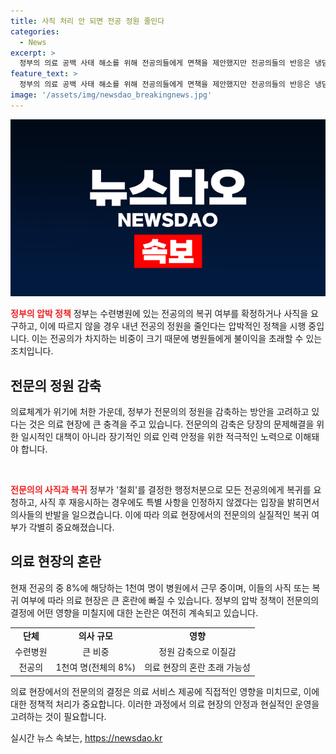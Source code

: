 ```yaml
---
title: 사직 처리 안 되면 전공 정원 줄인다
categories:
  - News
excerpt: >
  정부의 의료 공백 사태 해소를 위해 전공의들에게 면책을 제안했지만 전공의들의 반응은 냉담합니다. 정부는 수련병원에게 전공의의 복귀 여부를 요청하고, 이에 따르지 않을 경우 내년도 전공의 정원을 줄일 수 있다는 압박을 가하고 있습니다. 전공의들의 복귀 여부와 관련된 정부의 조치에 따른 병원들의 불이익과 전문의의 수련 및 자격 인정과 관련한 정부의 결정에 대한 논란이 이어지고 있습니다. 이에 대한 전공의들의 반응과 돌아오는 인원에 대한 미지수가 남아있습니다. [150자]
feature_text: >
  정부의 의료 공백 사태 해소를 위해 전공의들에게 면책을 제안했지만 전공의들의 반응은 냉담합니다. 정부는 수련병원에게 전공의의 복귀 여부를 요청하고, 이에 따르지 않을 경우 내년도 전공의 정원을 줄일 수 있다는 압박을 가하고 있습니다. 전공의들의 복귀 여부와 관련된 정부의 조치에 따른 병원들의 불이익과 전문의의 수련 및 자격 인정과 관련한 정부의 결정에 대한 논란이 이어지고 있습니다. 이에 대한 전공의들의 반응과 돌아오는 인원에 대한 미지수가 남아있습니다. [150자]
image: '/assets/img/newsdao_breakingnews.jpg'
---
```


<p><img src="/assets/img/newsdao_breakingnews.jpg" alt="firstkoreanews 속보" /></p>

<p><b><span style="color: #ee2323;">정부의 압박 정책</span></b>
정부는 수련병원에 있는 전공의의 복귀 여부를 확정하거나 사직을 요구하고, 이에 따르지 않을 경우 내년 전공의 정원을 줄인다는 압박적인 정책을 시행 중입니다. 이는 전공의가 차지하는 비중이 크기 때문에 병원들에게 불이익을 초래할 수 있는 조치입니다.</p>

<h2 data-ke-size="size26">전문의 정원 감축</h2>

<p>의료체계가 위기에 처한 가운데, 정부가 전문의의 정원을 감축하는 방안을 고려하고 있다는 것은 의료 현장에 큰 충격을 주고 있습니다. 전문의의 감축은 당장의 문제해결을 위한 일시적인 대책이 아니라 장기적인 의료 인력 안정을 위한 적극적인 노력으로 이해돼야 합니다.</p>

<p data-ke-size="size16">&nbsp;</p>

<p><b><span style="color: #ee2323;">전문의의 사직과 복귀</span></b>
정부가 '철회'를 결정한 행정처분으로 모든 전공의에게 복귀를 요청하고, 사직 후 재응시하는 경우에도 특별 사항을 인정하지 않겠다는 입장을 밝히면서 의사들의 반발을 일으켰습니다. 이에 따라 의료 현장에서의 전문의의 실질적인 복귀 여부가 각별히 중요해졌습니다.</p>

<h2 data-ke-size="size26">의료 현장의 혼란</h2>

<p>현재 전공의 중 8%에 해당하는 1천여 명이 병원에서 근무 중이며, 이들의 사직 또는 복귀 여부에 따라 의료 현장은 큰 혼란에 빠질 수 있습니다. 정부의 압박 정책이 전문의의 결정에 어떤 영향을 미칠지에 대한 논란은 여전히 계속되고 있습니다.</p>

<table>
    <tr>
        <td style="text-align: center; height: 17px;"><b>단체</b></td>
        <td style="text-align: center; height: 17px;"><b>의사 규모</b></td>
        <td style="text-align: center; height: 17px;"><b>영향</b></td>
    </tr>
    <tr>
        <td style="text-align: center; height: 17px;">수련병원</td>
        <td style="text-align: center; height: 17px;">큰 비중</td>
        <td style="text-align: center; height: 17px;">정원 감축으로 이질감</td>
    </tr>
    <tr>
        <td style="text-align: center; height: 17px;">전공의</td>
        <td style="text-align: center; height: 17px;">1천여 명(전체의 8%)</td>
        <td style="text-align: center; height: 17px;">의료 현장의 혼란 초래 가능성</td>
    </tr>
</table>

<p>의료 현장에서의 전문의의 결정은 의료 서비스 제공에 직접적인 영향을 미치므로, 이에 대한 정책적 처리가 중요합니다. 이러한 과정에서 의료 현장의 안정과 현실적인 운영을 고려하는 것이 필요합니다.</p>
실시간 뉴스 속보는, <a href="https://newsdao.kr" rel="dofollow">https://newsdao.kr</a>


